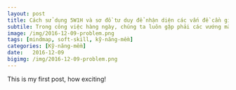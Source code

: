 ```yaml
---
layout: post
title: Cách sử dụng 5W1H và sơ đồ tư duy để nhận diện các vấn đề cần giải quyết.
subtile: Trong công việc hàng ngày, chúng ta luôn gặp phải các vướng mắc cần giải quyết, nhưng không biết phải bắt đầu tiếp cận với vấn đề này như thế nào, hãy cùng tôi chia sẻ cách sử dụng nguyên lý đặt câu hỏi 5W1H để cùng đơn giản hóa các vấn đề nhé. 
image: /img/2016-12-09-problem.png
tags: [mindmap, soft-skill, kỹ-năng-mềm]
categories: [Kỹ-năng-mềm]
date:   2016-12-09
bigimg: /img/2016-12-09-problem.png
---
```


This is my first post, how exciting!

